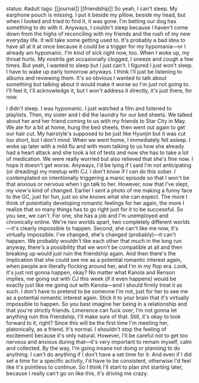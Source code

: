 status: #adult 
tags: [[journal]] [[friendship]] 
So yeah, I can't sleep. My earphone pouch is missing. I put it beside my pillow, beside my head, but when I looked and tried to find it, it was gone. I'm betting our dog has something to do with it. Anyways, I couldn't sleep because I haven't come down from the highs of reconciling with my friends and the rush of my new everyday life. It will take some getting used to. It's probably a bad idea to have all at it at once because it could be a trigger for my hypomania—or I already am hypomanic. I'm kind of sick right now, too. When I woke up, my throat hurts. My nostrils get occasionally clogged, I sneeze and cough a few times. But yeah, I wanted to sleep but I just can't. I figured I just won't sleep. I have to wake up early tomorrow anyways. I think I'll just be listening to albums and reviewing them. It's so obvious I wanted to talk about something but talking about it would make it worse so I'm just not going to. I'll feel it, I'll acknowledge it, but I won't address it directly, it's just there, for now. 

I didn't sleep. I was hypomanic. I just watched a film and listened to playlists. Then, my sister and I did the laundry for our bed sheets. We talked about her and her friend coming to us with my friends to Star City in May. We ate for a bit at home, hung the bed sheets, then went out again to get our hair cut. My hairstyle's supposed to be just like Hyunjin but it was cut too short, but I don't mind. When we went home, I immediately fell asleep. I woke up later with a mild flu and with mom talking to us how she already had a heart attack and she took a lot of tests and now she has to take a lot of medication. We were really worried but also relieved that she's fine now. I hope it doesn't get worse. Anyways, I'd be lying if I said I'm not anticipating (or dreading) my meetup with CJ. I don't know if I can do this sober. I contemplated on intentionally triggering a manic episode so that I won't be that anxious or nervous when I go talk to her. However, now that I've slept, my view's kind of changed. Earlier I sent a photo of me making a funny face to the GC, just for fun, just so she knows what she can expect. The more I think of potentially developing romantic feelings for her again, the more I realize that so many things has to go right just for it to be successful. So you see, we can't. For one, she has a job and I'm unemployed and chronically online. We're two worlds apart, two completely different worlds—it's clearly impossible to happen. Second, she can't like me now, it's virtually impossible. I've changed, she's changed (probably)—it can't happen. We probably wouldn't like each other that much in the long run anyway, there's a possibility that we won't be compatible at all and then breaking up would just ruin the friendship again. And then there's the implication that she could see me as a potential romantic interest again, when people are literally flocking around her, and I'm in my flop era. Look, it's just not gonna happen, okay? No matter what Kanola and Renson implies, me going out with CJ this week (if it even happens) would be exactly just like me going out with Kanola—and I should firmly treat it as such. I don't have to pretend to be someone I'm not, just for her to see me as a potential romantic interest again. Stick it to your brain that it's virtually impossible to happen. So you best imagine her being in a relationship and that you're strictly friends. Limerence can fuck over, I'm not gonna let anything ruin this friendship, I'll make sure of that. Still, it's okay to look forward to it, right? Since this will be the first time I'm meeting her, platonically, as a friend. It's normal. I shouldn't stop the feeling of excitement because it's only natural. However, I'll be careful not to get too nervous and anxious during that—it's very important to remain myself, calm and collected. By the way, I'm going insane not doing or planning to do anything. I can't do anything if I don't have a set time for it. And even if I did set a time for a specific activity, I'd have to be consistent, otherwise I'd feel like it's pointless to continue. So I think I'll start to plan shit starting later, because I really can't go on like this, it's driving me crazy.